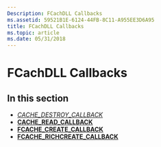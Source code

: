 ```yaml
---
Description: FCachDLL Callbacks
ms.assetid: 59521B1E-6124-44FB-8C11-A955EE3D6A95
title: FCachDLL Callbacks
ms.topic: article
ms.date: 05/31/2018
---
```


# FCachDLL Callbacks

## In this section

-   [*CACHE\_DESTROY\_CALLBACK*](/windows/desktop/api/Filehc/nc-filehc-cache_destroy_callback)
-   [**CACHE\_READ\_CALLBACK**](/windows/win32/api/filehc/nc-filehc-cache_read_callback)
-   [**FCACHE\_CREATE\_CALLBACK**](/windows/win32/api/filehc/nc-filehc-fcache_create_callback)
-   [**FCACHE\_RICHCREATE\_CALLBACK**](/windows/win32/api/filehc/nc-filehc-fcache_richcreate_callback)

 

 